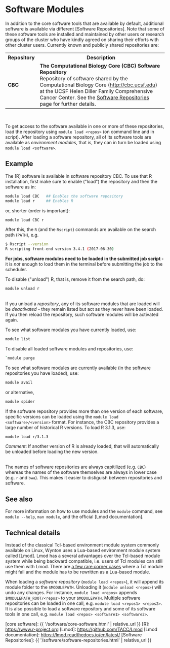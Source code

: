 # Software Modules

In addition to the core software tools that are available by default, additional software is available via different [Software Repositories].  Note that some of these software tools are installed and maintained by other users or research groups of the cluster who have kindly agreed on sharing their efforts with other cluster users. Currently known and publicly shared repositories are:

<table>
<tr>
  <th>Repository</th>
  <th>Description</th>
 </tr>
 <tr>
  <td>
  <strong>CBC</strong><br>
  
  </td>
  <td>
  <strong>The Computational Biology Core (CBC) Software Repository</strong><br>
  Repository of software shared by the Computational Biology Core (<a href="http://cbc.ucsf.edu">http://cbc.ucsf.edu</a>) at the UCSF Helen Diller Family Comprehensive Cancer Center.
  See the <a href="{{ '/software/software-repositories.html' | relative_url }}">Software Repositories</a> page for further details.
  </td>
 </tr>
</table>
<br>

To get access to the software available in one or more of these repositories, load the repository using `module load <repos>` (on command line and in script).  After loading a software repository, all of its software tools are available as _environment modules_, that is, they can in turn be loaded using `module load <software>`.


## Example

The [R] software is available in software repository CBC.  To use that R installation, first make sure to enable ("load") the repository and then the software as in:
```sh
module load CBC   ## Enables the software repository
module load r     ## Enables R
```
or, shorter (order is important):
```sh
module load CBC r
```

After this, the `R` (and the `Rscript`) commands are available on the search path (`PATH`), e.g.
```sh
$ Rscript --version
R scripting front-end version 3.4.1 (2017-06-30)
```

<div class="alert alert-warning" role="alert">
<strong>For jobs, software modules need to be loaded in the submitted job script - </strong> it is <em>not</em> enough to load them in the terminal before submitting the job to the scheduler.
</div>

To disable ("unload") R, that is, remove it from the search path, do:
```sh
module unload r
```

<br>
<div class="alert alert-warning" role="alert">
If you unload a <em>repository</em>, any of its software modules that are loaded will be <em>deactivated</em> - they remain listed but act as they never have been loaded.  If you then reload the repository, such software modules will be activated again.
</div>

To see what software modules you have currently loaded, use:
```sh
module list
```
To disable all loaded software modules and repositories, use:
```sh
`module purge
```

To see what software modules are currently available (in the software repositories you have loaded), use:
```sh
module avail
```
or alternative,
```sh
module spider
```

If the software repository provides more than one version of each software, specific versions can be loaded using the `module load <software>/<version>` format.  For instance, the CBC repository provides a large number of historical R versions.  To load R 3.1.3, use:
```sh
module load r/3.1.3
```
_Comment_: If another version of R is already loaded, that will automatically be unloaded before loading the new version.



<br>
<div class="alert alert-info" role="alert">
The names of software repositories are always capitilized (e.g. <code>CBC</code>) whereas the names of the software themselves are always in lower case (e.g. <code>r</code> and <code>bwa</code>).  This makes it easier to distiguish between repositories and software.
</div>


## See also

For more information on how to use modules and the `module` command, see `module --help`, `man module`, and the official [Lmod documentation].


## Technical details

Instead of the classical Tcl-based environment module system commonly available on Linux, Wynton uses a Lua-based environment module system called [Lmod].  Lmod has a several advantages over the Tcl-based module system while being backward compatible, i.e. users of Tcl modules can still use them with Lmod.  There are [a few rare corner cases](http://lmod.readthedocs.io/en/latest/095_tcl2lua.html) where a Tcl module might fail and the module has to be rewritten as a Lua-based module.

When loading a _software repository_ (`module load <repos>`), it will append its module folder to the `$MODULEPATH`.  Unloading it (`module unload <repos>`) will undo any changes.  For instance, `module load <repos>` appends `$MODULEPATH_ROOT/<repos>` to your `$MODULEPATH`.  Multiple software repositories can be loaded in one call, e.g. `module load <repos1> <repos2>`.  It is also possible to load a software repository and some of its software tools in one call, e.g. `module load <repos> <software1> <software2>`.


[core software]: {{ '/software/core-software.html' | relative_url }}
[R]: https://www.r-project.org
[Lmod]: https://github.com/TACC/Lmod
[Lmod documentation]: https://lmod.readthedocs.io/en/latest/
[Software Repositories]: {{ '/software/software-repositories.html' | relative_url }}
